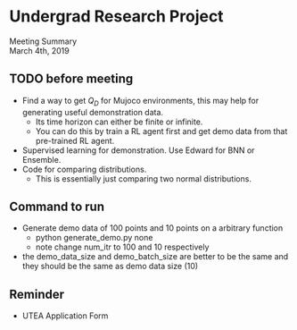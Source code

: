 # Undergrad Research Project
Meeting Summary<br>
March 4th, 2019

## TODO before meeting
- Find a way to get $Q_D$ for Mujoco environments, this may help for generating useful demonstration data.
    - Its time horizon can either be finite or infinite.
    - You can do this by train a RL agent first and get demo data from that pre-trained RL agent.
- Supervised learning for demonstration. Use Edward for BNN or Ensemble.
- Code for comparing distributions.
  - This is essentially just comparing two normal distributions.

## Command to run
- Generate demo data of 100 points and 10 points on a arbitrary function
  - python generate_demo.py none
  - note change num_itr to 100 and 10 respectively
- the demo_data_size and demo_batch_size are better to be the same and they should be the same as demo data size (10)
  

## Reminder
- UTEA Application Form